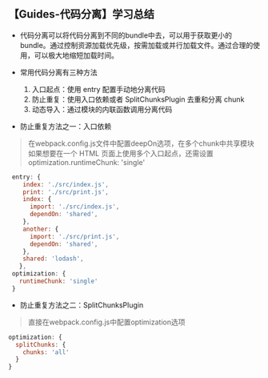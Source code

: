 ## 【Guides-代码分离】学习总结

- 代码分离可以将代码分离到不同的bundle中去，可以用于获取更小的bundle。通过控制资源加载优先级，按需加载或并行加载文件。通过合理的使用，可以极大地缩短加载时间。

- 常用代码分离有三种方法
  1. 入口起点：使用 entry 配置手动地分离代码
  2. 防止重复：使用入口依赖或者 SplitChunksPlugin 去重和分离 chunk
  3. 动态导入：通过模块的内联函数调用分离代码

- 防止重复方法之一：入口依赖
> 在webpack.config.js文件中配置deepOn选项，在多个chunk中共享模块
> 如果想要在一个 HTML 页面上使用多个入口起点，还需设置 optimization.runtimeChunk: 'single'
```js
 entry: {
    index: './src/index.js',
    print: './src/print.js',
    index: {
      import: './src/index.js',
      dependOn: 'shared',
    },
    another: {
      import: './src/print.js',
      dependOn: 'shared',
    },
    shared: 'lodash',
   },
 optimization: {
   runtimeChunk: 'single'
 }
```
- 防止重复方法之二：SplitChunksPlugin
> 直接在webpack.config.js中配置optimization选项

```js
optimization: {
  splitChunks: {
    chunks: 'all'
  }
}

```
